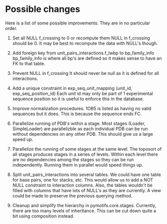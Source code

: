 # Possible changes

Here is a list of some possible improvements. They are in no particular order.

1. Set all NULL f_crossing to 0 or recompute them
    NULL in f_crossing should be 0. It may be best to recompute the data with
    NULL's though.

2. Add foreign key from unit_pairs_interactions.f_lwbp to bp_family_info
    bp_family_info is where all bp's are defined so it makes sense to have an
    FK to that table.

3. Prevent NULL in f_crossing
    It should never be null as it is defined for all interactions.

4. Add a unique constraint in exp_seq_unit_mapping (unit_id, exp_seq_position_id)
    Each unit id may only be part of 1 experimental sequence position so it is
    useful to enforce this in the database.

5. Improve normalization procedures. 1OB5 is listed as having no valid
   sequences but it does. This is because the sequence ends FC.

6. Parallelize running of PDB's within a stage. Most stages (Loader,
   SimpleLoader) are parallelizble as each individual PDB can be run without
   dependencies on any other PDB. This should give us a large speed up.

7. Parallelize the running of some stages at the same level. The toposort of
   all stages produces stages in a series of levels. Within each level there
   are no dependencies among the stages so they can be run independently.
   Running them in parallel would speed things up.

8. Split unit_pairs_interactions into several tables. We could have one table
   for base pairs, one for stacks, etc. This would allow us to add a NOT NULL
   constraint to interaction columns. Also, the tables wouldn't be filled with
   columns that have lots of NULL's as they are currently. A view could be made
   to preserve the previous querying method.

9. Cleanup and simplify the hierarchy in pymotifs.core.stages. Currently, there
   are too many levels of inheritance. This can be cut down quite a bit using
   composition instead.
